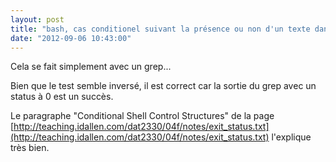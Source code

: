 ```yaml
---
layout: post
title: "bash, cas conditionel suivant la présence ou non d'un texte dans un fichier"
date: "2012-09-06 10:43:00"
---
```

Cela se fait simplement avec un grep...  

<script src="http://pastebin.com/embed_js.php?i=QCiWY0US"></script>

<div style="overflow:hidden; height:0;">if, grep, exit, status, bash</div>
Bien que le test semble inversé, il est correct car la sortie du grep avec un status à 0 est un succès.

Le paragraphe "Conditional Shell Control Structures" de la page [http://teaching.idallen.com/dat2330/04f/notes/exit_status.txt](http://teaching.idallen.com/dat2330/04f/notes/exit_status.txt) l'explique très bien.



